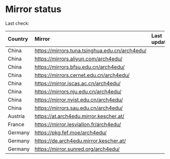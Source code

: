 <script src="./time.js"></script>
# Mirror status
Last check: <script type="text/javascript">localize(1739867291.6776378);</script>

|Country|Mirror|Last update|
|:------|:-----|:----------|
|China|https://mirrors.tuna.tsinghua.edu.cn/arch4edu/|<script type="text/javascript">localize(1739817758);</script>|
|China|https://mirrors.aliyun.com/arch4edu/|<script type="text/javascript">localize(1739817758);</script>|
|China|https://mirrors.bfsu.edu.cn/arch4edu/|<script type="text/javascript">localize(1739817758);</script>|
|China|https://mirrors.cernet.edu.cn/arch4edu/|<script type="text/javascript">localize(1739817758);</script>|
|China|https://mirror.iscas.ac.cn/arch4edu/|<script type="text/javascript">localize(1739817758);</script>|
|China|https://mirrors.nju.edu.cn/arch4edu/|<script type="text/javascript">localize(1739774497);</script>|
|China|https://mirror.nyist.edu.cn/arch4edu/|<script type="text/javascript">localize(1739817758);</script>|
|China|https://mirrors.sau.edu.cn/arch4edu/|<script type="text/javascript">localize(1731653531);</script>|
|Austria|https://at.arch4edu.mirror.kescher.at/|<script type="text/javascript">localize(1739817758);</script>|
|France|https://mirror.lesviallon.fr/arch4edu/|<script type="text/javascript">localize(1739860881);</script>|
|Germany|https://pkg.fef.moe/arch4edu/|<script type="text/javascript">localize(1739817758);</script>|
|Germany|https://de.arch4edu.mirror.kescher.at/|<script type="text/javascript">localize(1739817758);</script>|
|Germany|https://mirror.sunred.org/arch4edu/|<script type="text/javascript">localize(1739817758);</script>|

<script src="./tablefilter/tablefilter.js"></script>
<script src="./table.js"></script>